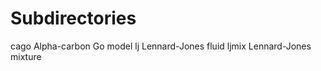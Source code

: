 Subdirectories
==============

cago      Alpha-carbon Go model
lj        Lennard-Jones fluid
ljmix     Lennard-Jones mixture


